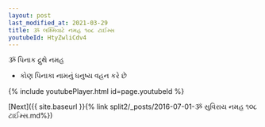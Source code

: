```yaml
---
layout: post
last_modified_at: 2021-03-29
title: ૐ લક્ષ્મિવાટે નમહ ૧૦૮ ટાઈમ્સ
youtubeId: HtyZwliCdv4
---
```

 
 
 ૐ પિનાક દ્રુથે નમહ  
 
 -  કોણ પિનાકા નામનું ધનુષ્ય વહન કરે છે 
 
  
 
  
 
 
 
 
 
 


{% include youtubePlayer.html id=page.youtubeId %}
 
[Next]({{ site.baseurl }}{% link  split2/_posts/2016-07-01-ૐ સુવિરાય નમહ ૧૦૮ ટાઈમ્સ.md%})
 
